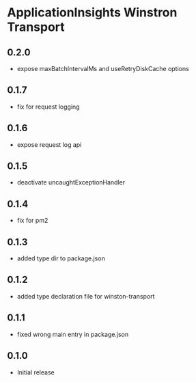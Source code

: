 # ApplicationInsights Winstron Transport

## 0.2.0
- expose maxBatchIntervalMs and useRetryDiskCache options

## 0.1.7
- fix for request logging

## 0.1.6
- expose request log api

## 0.1.5
- deactivate uncaughtExceptionHandler

## 0.1.4
- fix for pm2

## 0.1.3
- added type dir to package.json

## 0.1.2
- added type declaration file for winston-transport

## 0.1.1

- fixed wrong main entry in package.json

## 0.1.0

- Initial release
